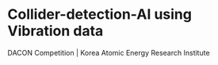 # Collider-detection-AI using Vibration data
DACON Competition | Korea Atomic Energy Research Institute 

